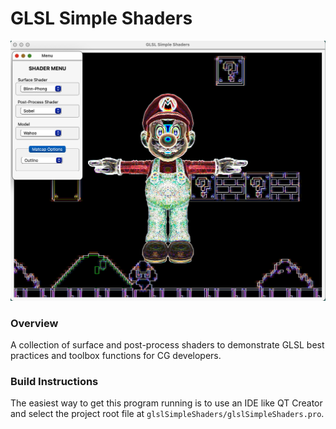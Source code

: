 # GLSL Simple Shaders

![img](./thumbnail.png)

### Overview

A collection of surface and post-process shaders to demonstrate GLSL best practices and toolbox functions for CG developers.

### Build Instructions

The easiest way to get this program running is to use an IDE like QT Creator and select the project root file at `glslSimpleShaders/glslSimpleShaders.pro`.